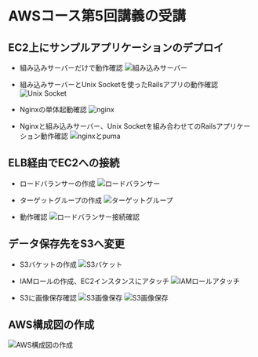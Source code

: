 # AWSコース第5回講義の受講

## EC2上にサンプルアプリケーションのデプロイ

* 組み込みサーバーだけで動作確認
![組み込みサーバー](images05/picture1.png)

* 組み込みサーバーとUnix Socketを使ったRailsアプリの動作確認 
![Unix Socket](images05/picture2.png)

* Nginxの単体起動確認
![nginx](images05/picture3.png)

* Nginxと組み込みサーバー、Unix Socketを組み合わせてのRailsアプリケーション動作確認
![nginxとpuma](images05/picture4.png)

## ELB経由でEC2への接続
* ロードバランサーの作成
![ロードバランサー](images05/picture5.png)

* ターゲットグループの作成
![ターゲットグループ](images05/picture6.png)

* 動作確認
![ロードバランサー接続確認](images05/picture7.png)

## データ保存先をS3へ変更
* S3バケットの作成
![S3バケット](images05/picture8.png)

* IAMロールの作成、EC2インスタンスにアタッチ
![IAMロールアタッチ](images05/picture9.png)

* S3に画像保存確認
![S3画像保存](images05/picture10.png)
![S3画像保存](images05/picture11.png)

## AWS構成図の作成
![AWS構成図の作成](images05/picture12.png)